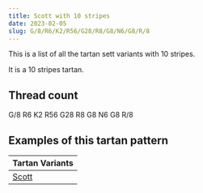 ```yaml
---
title: Scott with 10 stripes
date: 2023-02-05
slug: G/8/R6/K2/R56/G28/R8/G8/N6/G8/R/8
---
```

This is a list of all the tartan sett variants with 10 stripes.

It is a 10 stripes tartan.


## Thread count
G/8 R6 K2 R56 G28 R8 G8 N6 G8 R/8

## Examples of this tartan pattern

| Tartan Variants |
|---------------|
| [Scott](/variants/g/8/r6/k2/r56/g28/r8/g8/n6/g8/r/8-g004c00-k000000-nd0d0d0-rc80000)||
